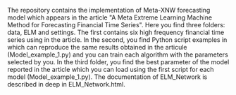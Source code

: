 The repository contains the implementation of Meta-XNW forecasting model which appears in the article "A Meta Extreme Learning Machine Method for Forecasting Financial Time Series". Here you find three folders: data, ELM and settings. The first contains six high frequency financial time series using in the article. In the second, you find Python script examples in which can reproduce the same results obtained in the articule (Model_example_1.py) and you can train each algorithm with the parameters selected by you. In the third folder, you find the best parameter of the model reported in the article which you can load using the first script for each model (Model_example_1.py).
The documentation of ELM_Network is described in deep in ELM_Network.html.
